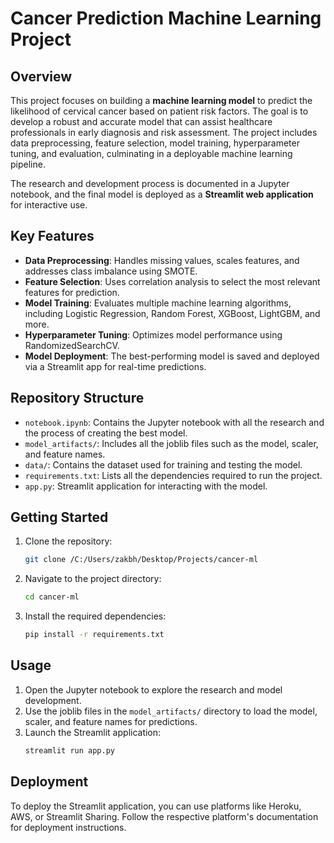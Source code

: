 # Cancer Prediction Machine Learning Project

## Overview
This project focuses on building a **machine learning model** to predict the likelihood of cervical cancer based on patient risk factors. The goal is to develop a robust and accurate model that can assist healthcare professionals in early diagnosis and risk assessment. The project includes data preprocessing, feature selection, model training, hyperparameter tuning, and evaluation, culminating in a deployable machine learning pipeline.

The research and development process is documented in a Jupyter notebook, and the final model is deployed as a **Streamlit web application** for interactive use.

## Key Features
- **Data Preprocessing**: Handles missing values, scales features, and addresses class imbalance using SMOTE.
- **Feature Selection**: Uses correlation analysis to select the most relevant features for prediction.
- **Model Training**: Evaluates multiple machine learning algorithms, including Logistic Regression, Random Forest, XGBoost, LightGBM, and more.
- **Hyperparameter Tuning**: Optimizes model performance using RandomizedSearchCV.
- **Model Deployment**: The best-performing model is saved and deployed via a Streamlit app for real-time predictions.

## Repository Structure
- `notebook.ipynb`: Contains the Jupyter notebook with all the research and the process of creating the best model.
- `model_artifacts/`: Includes all the joblib files such as the model, scaler, and feature names.
- `data/`: Contains the dataset used for training and testing the model.
- `requirements.txt`: Lists all the dependencies required to run the project.
- `app.py`: Streamlit application for interacting with the model.

## Getting Started
1. Clone the repository:
    ```sh
    git clone /C:/Users/zakbh/Desktop/Projects/cancer-ml
    ```
2. Navigate to the project directory:
    ```sh
    cd cancer-ml
    ```
3. Install the required dependencies:
    ```sh
    pip install -r requirements.txt
    ```

## Usage
1. Open the Jupyter notebook to explore the research and model development.
2. Use the joblib files in the `model_artifacts/` directory to load the model, scaler, and feature names for predictions.
3. Launch the Streamlit application:
    ```sh
    streamlit run app.py
    ```

## Deployment
To deploy the Streamlit application, you can use platforms like Heroku, AWS, or Streamlit Sharing. Follow the respective platform's documentation for deployment instructions.

